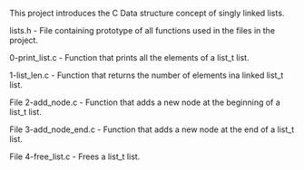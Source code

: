This project introduces the C Data structure concept of singly linked lists.

lists.h - File containing prototype of all functions used in the files in the project.

0-print_list.c - Function that prints all the elements of a list_t list.

1-list_len.c - Function that returns the number of elements ina linked list_t list.

File 2-add_node.c - Function that adds a new node at the beginning of a list_t list.

File 3-add_node_end.c - Function that adds a new node at the end of a list_t list.

File 4-free_list.c - Frees a list_t list.
